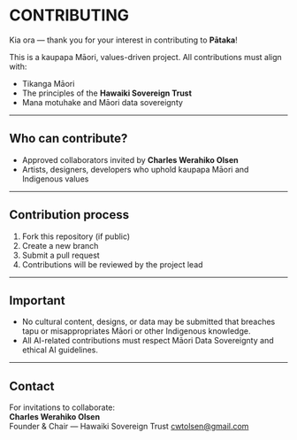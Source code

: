 # CONTRIBUTING

Kia ora — thank you for your interest in contributing to **Pātaka**!

This is a kaupapa Māori, values-driven project. All contributions must align with:

- Tikanga Māori
- The principles of the **Hawaiki Sovereign Trust**
- Mana motuhake and Māori data sovereignty

---

## Who can contribute?

- Approved collaborators invited by **Charles Werahiko Olsen**
- Artists, designers, developers who uphold kaupapa Māori and Indigenous values

---

## Contribution process

1. Fork this repository (if public)
2. Create a new branch
3. Submit a pull request
4. Contributions will be reviewed by the project lead

---

## Important

- No cultural content, designs, or data may be submitted that breaches tapu or misappropriates Māori or other Indigenous knowledge.
- All AI-related contributions must respect Māori Data Sovereignty and ethical AI guidelines.

---

## Contact

For invitations to collaborate:  
**Charles Werahiko Olsen**  
Founder & Chair — Hawaiki Sovereign Trust
cwtolsen@gmail.com